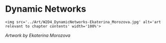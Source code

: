 # Dynamic Networks

 ````{div} full-width 
 <img src='../Art/W2D4_DynamicNetworks-Ekaterina_Morozova.jpg' alt='art relevant to chapter contents' width='100%'> 
```` 

*Artwork by Ekaterina Morozova*